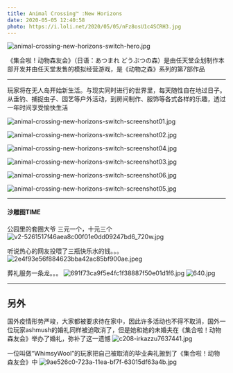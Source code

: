 ```yaml
---
title: Animal Crossing™ :New Horizons
date: 2020-05-05 12:40:58
photo: https://i.loli.net/2020/05/05/nFz8osU1c4SCRH3.jpg
---
```

    

![animal-crossing-new-horizons-switch-hero.jpg](https://i.loli.net/2020/05/05/nFz8osU1c4SCRH3.jpg)   
        

《集合啦！动物森友会》（日语：あつまれ どうぶつの森）是由任天堂企划制作本部开发并由任天堂发售的模拟经营游戏，是《动物之森》系列的第7部作品

-----

玩家将在无人岛开始新生活。与现实同时进行的世界里，每天随性自在地过日子。从垂钓、捕捉虫子、园艺等户外活动，到房间制作、服饰等各式各样的乐趣，透过一年时间享受愉快生活  

![animal-crossing-new-horizons-switch-screenshot01.jpg](https://i.loli.net/2020/05/05/JtKyV3TdsgIen2k.jpg)

![animal-crossing-new-horizons-switch-screenshot02.jpg](https://i.loli.net/2020/05/05/EBemzQn2WaSjLXx.jpg)

![animal-crossing-new-horizons-switch-screenshot04.jpg](https://i.loli.net/2020/05/05/RzEBFTf9gu2YG6d.jpg)

![animal-crossing-new-horizons-switch-screenshot03.jpg](https://i.loli.net/2020/05/05/mNwgCMFoBtfV4Zq.jpg)

![animal-crossing-new-horizons-switch-screenshot06.jpg](https://i.loli.net/2020/05/05/fYzuVbA4oOcQSpJ.jpg)


![animal-crossing-new-horizons-switch-screenshot05.jpg](https://i.loli.net/2020/05/05/Y4xlKzpTNGjDdsU.jpg)     

--------

#### 沙雕图TIME   


公园里的套圈大爷
三元一个，十元三个
![v2-5261517f46aea8c00f01e0dd09247bd6_720w.jpg](https://i.loli.net/2020/05/06/IRKYt1e69L7wDsb.jpg)

听说热心的网友投喂了三瓶快乐水的钱。。。
![2e4f93e56f884623bba42ac85bf900ae.jpeg](https://i.loli.net/2020/05/06/gv8p2n9mahsH3SA.jpg)

葬礼服务一条龙。。。
![691f73ca9f5e4fc1f38887f50e01d1f6.jpg](https://i.loli.net/2020/05/06/kwgYptKi1WXyZch.jpg)
![640.jpg](https://i.loli.net/2020/05/06/M8RTxtWkey7rbQL.jpg)

------
## 另外

国外疫情形势严竣，大家都被要求待在家中，因此许多活动也不得不取消，国外一位玩家ashmush的婚礼同样被迫取消了，但是她和她的未婚夫在《集合啦！动物森友会》举办了婚礼，弥补了这一遗憾
![c208-irkazzu7637441.jpg](https://i.loli.net/2020/05/06/6RlPgIf1jce4NxQ.jpg)

一位叫做“WhimsyWool”的玩家把自己被取消的毕业典礼搬到了《集合啦！动物森友会》中
![9ae526c0-723a-11ea-bf7f-63015df63a4b.jpg](https://i.loli.net/2020/05/06/YLPfBGChDrknW4q.jpg)
